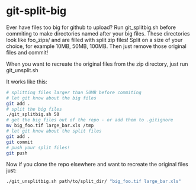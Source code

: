 git-split-big
=============

Ever have files too big for github to upload?
Run git_splitbig.sh before commiting to make directories named after your big files.
These directories look like foo_zips/ and are filled with split zip files!
Split on a size of your choice, for example 10MB, 50MB, 100MB.
Then just remove those original files and commit!

When you want to recreate the original files from the zip directory, just run git_unsplit.sh

It works like this:

```bash
# splitting files larger than 50MB before commiting
# let git know about the big files
git add .
# split the big files
./git_splitbig.sh 50
# get the big files out of the repo - or add them to .gitignore
mv big_foo.tif large_bar.xls /tmp
# let git know about the split files
git add .
git commit
# push your split files!
git push
```

Now if you clone the repo elsewhere and want to recreate the original files just:

```bash
./git_unsplitbig.sh path/to/split_dir/ "big_foo.tif large_bar.xls"
```
